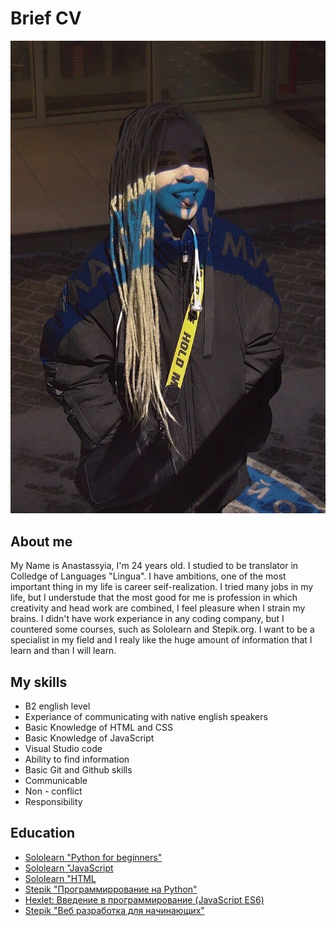 # Brief CV
 
 ![](6LBzLY7vhfg.jpg)

## About me
My Name is Anastassyia, I'm 24 years old. I studied to be translator in Colledge of Languages "Lingua". I have ambitions, one of the most important thing in my life is career seif-realization. I tried many jobs in my life, but I understude that the most good for me is profession in which creativity and head work are combined, I feel pleasure when I strain my brains.
I didn't have work experiance in any coding company, but I countered some courses, such as Sololearn and Stepik.org. I want to be a specialist in my field and I realy like the huge amount of information that I learn and than I will learn.

## My skills
 - B2 english level
 - Experiance of communicating with native english speakers
 - Basic Knowledge of HTML and CSS
 - Basic Knowledge of JavaScript
 - Visual Studio code
 - Ability to find information
 - Basic Git and Github skills
 - Сommunicable
 - Non - conflict
 - Responsibility

 ## Education
 - [Sololearn "Python for beginners"](https://www.sololearn.com/learn/courses/python-introduction)
 - [Sololearn "JavaScript](https://www.sololearn.com/learning/1024)
 - [Sololearn "HTML](https://www.sololearn.com/learning/1014)
 - [Stepik "Программиррование на Python"](https://stepik.org/course/67/syllabus)
 - [Hexlet: Введение в программирование (JavaScript ES6)](https://stepik.org/course/13929/syllabus)
 - [Stepik "Веб разработка для начинающих"](https://stepik.org/course/38218/syllabus)

